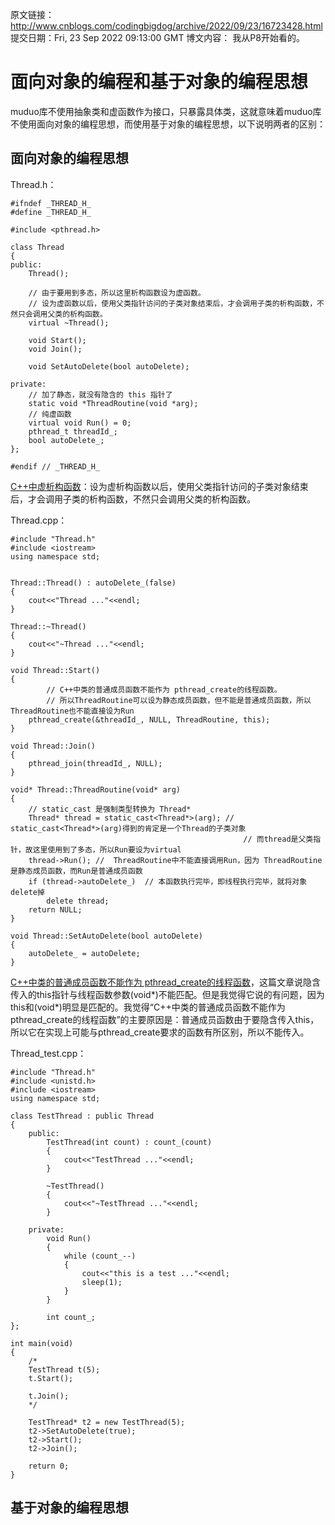 原文链接：http://www.cnblogs.com/codingbigdog/archive/2022/09/23/16723428.html
提交日期：Fri, 23 Sep 2022 09:13:00 GMT
博文内容：
我从P8开始看的。

# 面向对象的编程和基于对象的编程思想
muduo库不使用抽象类和虚函数作为接口，只暴露具体类，这就意味着muduo库不使用面向对象的编程思想，而使用基于对象的编程思想，以下说明两者的区别：
## 面向对象的编程思想

Thread.h：
```
#ifndef _THREAD_H_
#define _THREAD_H_

#include <pthread.h>

class Thread
{
public:
	Thread();

	// 由于要用到多态，所以这里析构函数设为虚函数。
	// 设为虚函数以后，使用父类指针访问的子类对象结束后，才会调用子类的析构函数，不然只会调用父类的析构函数。
	virtual ~Thread();

	void Start();
	void Join();

	void SetAutoDelete(bool autoDelete);

private:
	// 加了静态，就没有隐含的 this 指针了
	static void *ThreadRoutine(void *arg);
	// 纯虚函数
	virtual void Run() = 0; 
	pthread_t threadId_;
	bool autoDelete_;
};

#endif // _THREAD_H_
```

[C++中虚析构函数](https://blog.csdn.net/weicao1990/article/details/81911341)：设为虚析构函数以后，使用父类指针访问的子类对象结束后，才会调用子类的析构函数，不然只会调用父类的析构函数。

Thread.cpp：
```
#include "Thread.h"
#include <iostream>
using namespace std;


Thread::Thread() : autoDelete_(false)
{
	cout<<"Thread ..."<<endl;
}

Thread::~Thread()
{
	cout<<"~Thread ..."<<endl;
}

void Thread::Start()
{        
        // C++中类的普通成员函数不能作为 pthread_create的线程函数。
        // 所以ThreadRoutine可以设为静态成员函数，但不能是普通成员函数，所以ThreadRoutine也不能直接设为Run
	pthread_create(&threadId_, NULL, ThreadRoutine, this);
}

void Thread::Join()
{
	pthread_join(threadId_, NULL);
}

void* Thread::ThreadRoutine(void* arg)
{
	// static_cast 是强制类型转换为 Thread*
	Thread* thread = static_cast<Thread*>(arg); // static_cast<Thread*>(arg)得到的肯定是一个Thread的子类对象
                                                    // 而thread是父类指针，故这里使用到了多态，所以Run要设为virtual
	thread->Run(); //  ThreadRoutine中不能直接调用Run，因为 ThreadRoutine是静态成员函数，而Run是普通成员函数
	if (thread->autoDelete_)  // 本函数执行完毕，即线程执行完毕，就将对象delete掉
		delete thread;
	return NULL;
}

void Thread::SetAutoDelete(bool autoDelete)
{
	autoDelete_ = autoDelete;
}
```
[ C++中类的普通成员函数不能作为 pthread_create的线程函数](https://blog.csdn.net/hsd2012/article/details/51207585)，这篇文章说隐含传入的this指针与线程函数参数(void\*)不能匹配。但是我觉得它说的有问题，因为this和(void*)明显是匹配的。我觉得“C++中类的普通成员函数不能作为 pthread_create的线程函数”的主要原因是：普通成员函数由于要隐含传入this，所以它在实现上可能与pthread_create要求的函数有所区别，所以不能传入。

Thread_test.cpp：
```
#include "Thread.h"
#include <unistd.h>
#include <iostream>
using namespace std;

class TestThread : public Thread
{
	public:
		TestThread(int count) : count_(count)
		{
			cout<<"TestThread ..."<<endl;
		}

		~TestThread()
		{
			cout<<"~TestThread ..."<<endl;
		}

	private:
		void Run()
		{
			while (count_--)
			{
				cout<<"this is a test ..."<<endl;
				sleep(1);
			}
		}

		int count_;
};

int main(void)
{
	/*
	TestThread t(5);
	t.Start();

	t.Join();
	*/

	TestThread* t2 = new TestThread(5);
	t2->SetAutoDelete(true);
	t2->Start();
	t2->Join();

	return 0;
}

```



## 基于对象的编程思想